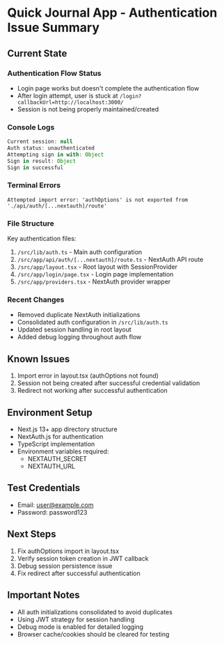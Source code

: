 # Quick Journal App - Authentication Issue Summary

## Current State

### Authentication Flow Status
- Login page works but doesn't complete the authentication flow
- After login attempt, user is stuck at `/login?callbackUrl=http://localhost:3000/`
- Session is not being properly maintained/created

### Console Logs
```javascript
Current session: null
Auth status: unauthenticated
Attempting sign in with: Object
Sign in result: Object
Sign in successful
```

### Terminal Errors
```
Attempted import error: 'authOptions' is not exported from './api/auth/[...nextauth]/route'
```

### File Structure
Key authentication files:
1. `/src/lib/auth.ts` - Main auth configuration
2. `/src/app/api/auth/[...nextauth]/route.ts` - NextAuth API route
3. `/src/app/layout.tsx` - Root layout with SessionProvider
4. `/src/app/login/page.tsx` - Login page implementation
5. `/src/app/providers.tsx` - NextAuth provider wrapper

### Recent Changes
- Removed duplicate NextAuth initializations
- Consolidated auth configuration in `/src/lib/auth.ts`
- Updated session handling in root layout
- Added debug logging throughout auth flow

## Known Issues
1. Import error in layout.tsx (authOptions not found)
2. Session not being created after successful credential validation
3. Redirect not working after successful authentication

## Environment Setup
- Next.js 13+ app directory structure
- NextAuth.js for authentication
- TypeScript implementation
- Environment variables required:
  - NEXTAUTH_SECRET
  - NEXTAUTH_URL

## Test Credentials
- Email: user@example.com
- Password: password123

## Next Steps
1. Fix authOptions import in layout.tsx
2. Verify session token creation in JWT callback
3. Debug session persistence issue
4. Fix redirect after successful authentication

## Important Notes
- All auth initializations consolidated to avoid duplicates
- Using JWT strategy for session handling
- Debug mode is enabled for detailed logging
- Browser cache/cookies should be cleared for testing
